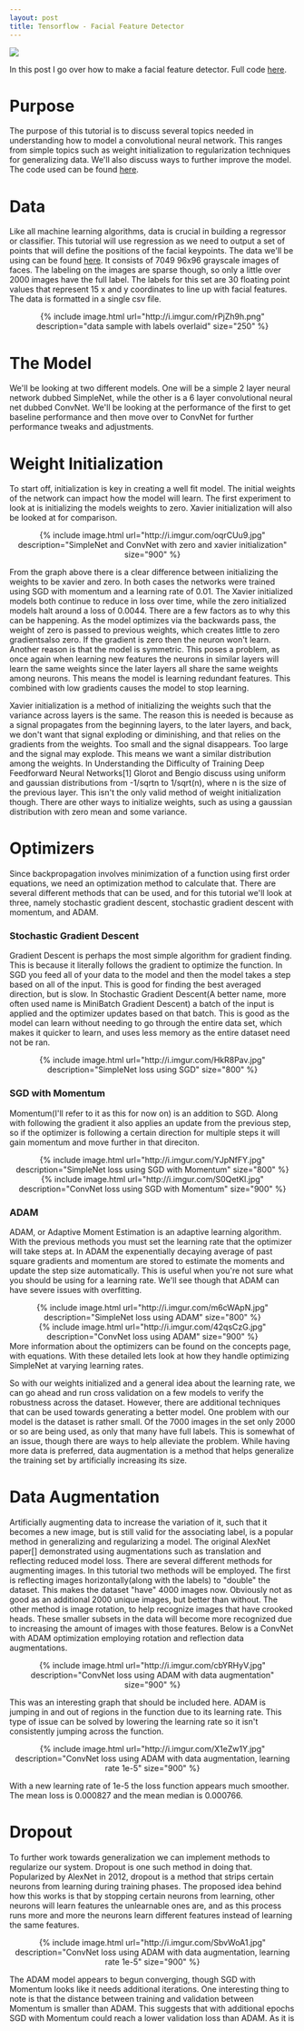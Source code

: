 ```yaml
---
layout: post
title: Tensorflow - Facial Feature Detector
---
```

![](http://i.imgur.com/90KjE6A.png?2)

In this post I go over how to make a facial feature detector. Full code [here](https://github.com/sdeck51/CNNTutorials/blob/master/7.%20FacialFeatureDetection_Tutorial/FaceDetector4.ipynb).

# Purpose
The purpose of this tutorial is to discuss several topics needed in understanding how to model a convolutional neural network. This ranges from simple topics such as weight initialization to regularization techniques for generalizing data. We'll also discuss ways to further improve the model. The code used can be found [here](https://github.com/sdeck51/CNNTutorials/blob/master/7.%20FacialFeatureDetection_Tutorial/FaceDetector4.ipynb).

# Data
Like all machine learning algorithms, data is crucial in building a regressor or classifier. This tutorial will use regression as we need to output a set of points that will define the positions of the facial keypoints. The data we'll be using can be found [here](https://www.kaggle.com/c/facial-keypoints-detection/data). It consists of 7049 96x96 grayscale images of faces. The labeling on the images are sparse though, so only a little over 2000 images have the full label. The labels for this set are 30 floating point values that represent 15 x and y coordinates to line up with facial features. The data is formatted in a single csv file.
<center>{% include image.html url="http://i.imgur.com/rPjZh9h.png"
description="data sample with labels overlaid" size="250" %}</center>

# The Model
We'll be looking at two different models. One will be a simple 2 layer neural network dubbed SimpleNet, while the other is a 6 layer convolutional neural net dubbed ConvNet. We'll be looking at the performance of the first to get baseline performance and then move over to ConvNet for further performance tweaks and adjustments.

# Weight Initialization
To start off, initialization is key in creating a well fit model. The initial weights of the network can impact how the model will learn. The first experiment to look at is initializing the models weights to zero. Xavier initialization will also be looked at for comparison.

<center>{% include image.html url="http://i.imgur.com/oqrCUu9.jpg"
description="SimpleNet and ConvNet with zero and xavier initialization" size="900" %}</center>

From the graph above there is a clear difference between initializing the weights to be xavier and zero. In both cases the networks were trained using SGD with momentum and a learning rate of 0.01. The Xavier initialized models both continue to reduce in loss over time, while the zero initialized models halt around a loss of 0.0044. There are a few factors as to why this can be happening. As the model optimizes via the backwards pass, the weight of zero is passed to previous weights, which creates little to zero gradientsalso zero. If the gradient is zero then the neuron won't learn. Another reason is that the model is symmetric. This poses a problem, as once again when learning new features the neurons in similar layers will learn the same weights since the later layers all share the same weights among neurons. This means the model is learning redundant features. This combined with low gradients causes the model to stop learning.

Xavier initialization is a method of initializing the weights such that the variance across layers is the same. The reason this is needed is because as a signal propagates from the beginning layers, to the later layers, and back, we don't want that signal exploding or diminishing, and that relies on the gradients from the weights. Too small and the signal disappears. Too large and the signal may explode.  This means we want a similar distribution among the weights. In Understanding the Difficulty of Training Deep Feedforward Neural Networks[1] Glorot and Bengio discuss using uniform and gaussian distributions  from -1/sqrtn to 1/sqrt(n), where n is the size of the previous layer.  This isn't the only valid method of weight initialization though. There are other ways to initialize weights, such as using a gaussian distribution with zero mean and some variance.

# Optimizers
Since backpropagation involves minimization of a function using first order equations, we need an optimization method to calculate that. There are several different methods that can be used, and for this tutorial we'll look at three, namely stochastic gradient descent, stochastic gradient descent with momentum, and ADAM. 

### Stochastic Gradient Descent
Gradient Descent is perhaps the most simple algorithm for gradient finding. This is because it literally follows the gradient to optimize the function. In SGD you feed all of your data to the model and then the model takes a step based on all of the input. This is good for finding the best averaged direction, but is slow. In Stochastic Gradient Descent(A better name, more often used name is MiniBatch Gradient Descent) a batch of the input is applied and the optimizer updates based on that batch. This is good as the model can learn without needing to go through the entire data set, which makes it quicker to learn, and uses less memory as the entire dataset need not be ran.

<center>{% include image.html url="http://i.imgur.com/HkR8Pav.jpg"
description="SimpleNet loss using SGD" size="800" %}</center>

### SGD with Momentum
Momentum(I'll refer to it as this for now on) is an addition to SGD. Along with following the gradient it also applies an update from the previous step, so if the optimizer is following a certain direction for multiple steps it will gain momentum and move further in that direciton.

<center>{% include image.html url="http://i.imgur.com/YJpNfFY.jpg"
description="SimpleNet loss using SGD with Momentum" size="800" %}</center>

<center>{% include image.html url="http://i.imgur.com/S0QetKl.jpg"
description="ConvNet loss using SGD with Momentum" size="900" %}</center>

### ADAM 
ADAM, or Adaptive Moment Estimation is an adaptive learning algorithm. With the previous methods you must set the learning rate that the optimizer will take steps at. In ADAM the expenentially decaying average of past square gradients and momentum are stored to estimate the moments and update the step size automatically. This is useful when you're not sure what you should be using for a learning rate. We'll see though that ADAM can have severe issues with overfitting.

<center>{% include image.html url="http://i.imgur.com/m6cWApN.jpg"
description="SimpleNet loss using ADAM" size="800" %}</center>


<center>{% include image.html url="http://i.imgur.com/42qsCzG.jpg"
description="ConvNet loss using ADAM" size="900" %}</center>
More information about the optimizers can be found on the concepts page, with equations. With these detailed lets look at how they handle optimizing SimpleNet at varying learning rates.


So with our weights initialized and a general idea about the learning rate, we can go ahead and run cross validation on a few models to verify the robustness across the dataset. However, there are additional techniques that can be used towards generating a better model. One problem with our model is the dataset is rather small. Of the 7000 images in the set only 2000 or so are being used, as only that many have full labels. This is somewhat of an issue, though there are ways to help alleviate the problem. While having more data is preferred, data augmentation is a method that helps generalize the training set by artificially increasing its size.

# Data Augmentation
Artificially augmenting data to increase the variation of it, such that it becomes a new image, but is still valid for the associating label, is a popular method in generalizing and regularizing a model. The original AlexNet paper[] demonstrated using augmentations such as translation and reflecting reduced model loss. There are several different methods for augmenting images. In this tutorial two methods will be employed. The first is reflecting images horizontally(along with the labels) to "double" the dataset. This makes the dataset "have" 4000 images now. Obviously not as good as an additional 2000 unique images, but better than without. The other method is image rotation, to help recognize images that have crooked heads. These smaller subsets in the data will become more recognized due to increasing the amount of images with those features. Below is a ConvNet with ADAM optimization employing rotation and reflection data augmentations.


<center>{% include image.html url="http://i.imgur.com/cbYRHyV.jpg"
description="ConvNet loss using ADAM with data augmentation" size="900" %}</center>

This was an interesting graph that should be included here. ADAM is jumping in and out of regions in the function due to its learning rate. This type of issue can be solved by lowering the learning rate so it isn't consistently jumping across the function.

<center>{% include image.html url="http://i.imgur.com/X1eZw1Y.jpg"
description="ConvNet loss using ADAM with data augmentation, learning rate 1e-5" size="900" %}</center>

With a new learning rate of 1e-5 the loss function appears much smoother. The mean loss is 0.000827 and the mean median is 0.000766. 


# Dropout
To further work towards generalization we can implement methods to regularize our system. Dropout is one such method in doing that. Popularized by AlexNet in 2012, dropout is a method that strips certain neurons from learning during training phases. The proposed idea behind how this works is that by stopping certain neurons from learning, other neurons will learn features the unlearnable ones are, and as this process runs more and more the neurons learn different features instead of learning the same features. 

<center>{% include image.html url="http://i.imgur.com/SbvWoA1.jpg"
description="ConvNet loss using ADAM with data augmentation, learning rate 1e-5" size="900" %}</center>

The ADAM model appears to begun converging, though SGD with Momentum looks like it needs additional iterations. One interesting thing to note is that the distance between training and validation between Momentum is smaller than ADAM. This suggests that with additional epochs SGD with Momentum could reach a lower validation loss than ADAM. As it is 
